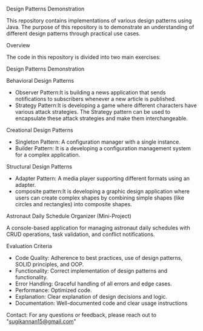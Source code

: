  Design Patterns Demonstration

This repository contains implementations of various design patterns using Java. The purpose of this repository is to demonstrate an understanding of different design patterns through practical use cases.

 Overview

The code in this repository is divided into two main exercises:

 Design Patterns Demonstration

   Behavioral Design Patterns
- Observer Pattern:It is building a news application that sends notifications to subscribers whenever a new article is published.
- Strategy Pattern:It is developing a game where different characters have various attack strategies. The Strategy pattern can be used to encapsulate these attack strategies and make them interchangeable.

 Creational Design Patterns
- Singleton Pattern: A configuration manager with a single instance.
- Builder Pattern: It is a developing a configuration management system for a complex application. 

Structural Design Patterns
- Adapter Pattern: A media player supporting different formats using an adapter.
- composite pattern:It is developing a graphic design application where users can create complex shapes by combining simple shapes (like circles and rectangles) into composite shapes.

Astronaut Daily Schedule Organizer (Mini-Project)

A console-based application for managing astronaut daily schedules with CRUD operations, task validation, and conflict notifications.

Evaluation Criteria

- Code Quality: Adherence to best practices, use of design patterns, SOLID principles, and OOP.
- Functionality: Correct implementation of design patterns and functionality.
- Error Handling: Graceful handling of all errors and edge cases.
- Performance: Optimized code.
- Explanation: Clear explanation of design decisions and logic.
- Documentation: Well-documented code and clear usage instructions

Contact: For any questions or feedback, please reach out to "sugikannan15@gmail.com"
